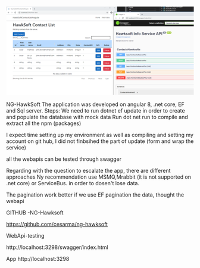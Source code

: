 ![alt text](https://github.com/cesarma/ng-hawksoft/blob/master/HawkSoftContactListAngular/Capture01.PNG?raw=true)

NG-HawkSoft
The application was developed on angular 8, .net core, EF and Sql server.
Steps:
We need to run dotnet ef update
in order to create and populate the database with mock data
Run
dot net run to compile and extract all the npm (packages)


I expect time setting up my environment as well as compiling and setting my account on git hub, I did not finbsihed the part of update (form and wrap the service)

all the webapis can be tested through swagger

Regarding with the question to escalate the app, there are different approaches Ny recommendation use MSMQ,Mrabbit (it is not supported on .net core)  or ServiceBus. in order to dosen't lose data.

The pagination work better if we use EF pagination the data, thought the webapi

GITHUB -NG-Hawksoft

https://github.com/cesarma/ng-hawksoft


WebApi-testing

http://localhost:3298/swagger/index.html

App
http://localhost:3298

